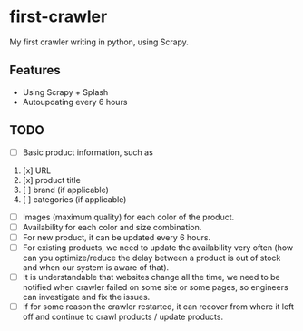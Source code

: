 # first-crawler
My first crawler writing in python, using Scrapy.

## Features
+ Using Scrapy + Splash
+ Autoupdating every 6 hours

## TODO
- [ ] Basic product information, such as
1. [x] URL
2. [x] product title
3. [ ] brand (if applicable)
4. [ ] categories (if applicable)
- [ ] Images (maximum quality) for each color of the product.
- [ ] Availability for each color and size combination.
- [ ] For new product, it can be updated every 6 hours.
- [ ] For existing products, we need to update the availability very often (how can you optimize/reduce the delay between a product is out of stock and when our system is aware of that).
- [ ] It is understandable that websites change all the time, we need to be notified when crawler failed on some site or some pages, so engineers can investigate and fix the issues.
- [ ] If for some reason the crawler restarted, it can recover from where it left off and continue to crawl products / update products.
